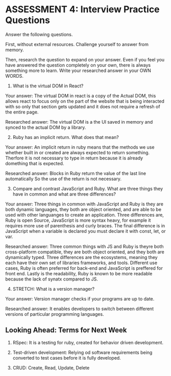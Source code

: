# ASSESSMENT 4: Interview Practice Questions

Answer the following questions.

First, without external resources. Challenge yourself to answer from memory.

Then, research the question to expand on your answer. Even if you feel you have answered the question completely on your own, there is always something more to learn. Write your researched answer in your OWN WORDS.

1. What is the virtual DOM in React?

Your answer: The virtual DOM in react is a copy of the Actual DOM, this allows react to focus only on the part of the website that is being interacted with so only that section gets updated and it does not require a refresh of the entire page.

Researched answer: The virtual DOM is a the UI saved in memory and synced to the actual DOM by a library.

2. Ruby has an implicit return. What does that mean?

Your answer: An implicit return in ruby means that the methods we use whether built in or created are always expected to return something. Therfore it is not necessary to type in return because it is already domething that is expected.

Researched answer: Blocks in Ruby return the value of the last line automatically So the use of the return is not necessary.

3. Compare and contrast JavaScript and Ruby. What are three things they have in common and what are three differences? 

Your answer: Three things in common with JavaScript and Ruby is they are both dynamic languages, they both are object oriented, and are able to be used with other languanges to create an application. Three differences are, Ruby is open Source, JavaScript is more syntax heavy, for example it requires more use of parenthesis and curly braces. The final difference is in JavaScript when a variable is declared you must declare it with const, let, or var.

Researched answer:  Three common things with JS and Ruby is theyre both cross-platform compatible, they are both object oriented, and they both are dynamically typed.
Three differences are the ecosystems, meaning they each have their own set of libraries frameworks, and tools. Different use cases, Ruby is often preferred for back-end and JavaScript is preffered for front end. Lastly is the readability, Ruby is known to be more readable because the lack of synatx compared to JS.

4. STRETCH: What is a version manager?

Your answer: Version manager checks if your programs are up to date.

Researched answer: It enables developers to switch between different versions of particular programming languages.

## Looking Ahead: Terms for Next Week

1. RSpec: It is a testing for ruby, created for behavior driven development.

2. Test-driven development: Relying od software requirements being converted to test cases before it is fully developed.

3. CRUD: Create, Read, Update, Delete
